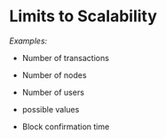 # Limits to Scalability

_Examples:_

- Number of transactions

- Number of nodes

- Number of users

- possible values

- Block confirmation time
